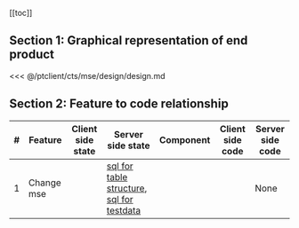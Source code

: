 [[toc]]

## Section 1: Graphical representation of end product

<<< @/ptclient/cts/mse/design/design.md

## Section 2: Feature to code relationship

| #   | Feature    | Client side state | Server side state                                                                                                                                                                                                                                                                          | Component | Client side code | Server side code |
| --- | ---------- | ----------------- | ------------------------------------------------------------------------------------------------------------------------------------------------------------------------------------------------------------------------------------------------------------------------------------------ | --------- | ---------------- | ---------------- |
| 1   | Change mse |                   | [sql for table structure](https://github.com/savantcare/ptfile/blob/master/ptclient/cts/mse/db/structure/sc_mse/structure-gen-on-2020-07-06.sql), [sql for testdata](https://github.com/savantcare/ptfile/blob/master/ptclient/cts/mse/db/structure/sc_mse/testdata-gen-on-2020-07-06.sql) |           |                  | None             |
